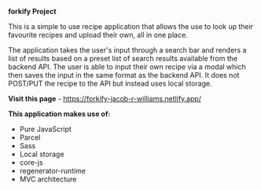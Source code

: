 <b>forkify Project</b>

This is a simple to use recipe application that allows the use to look up their favourite recipes and upload their own, all in one place.

The application takes the user's input through a search bar and renders a list of results based on a preset list of search results available from the backend API. The user is able to input their own recipe via a modal which then saves the input in the same format as the backend API. It does not POST/PUT the recipe to the API but instead uses local storage.

<b>Visit this page</b> - <a href="https://forkify-jacob-r-williams.netlify.app/">https://forkify-jacob-r-williams.netlify.app/</a>

<b>This application makes use of:</b>

- Pure JavaScript
- Parcel
- Sass
- Local storage
- core-js
- regenerator-runtime
- MVC architecture
